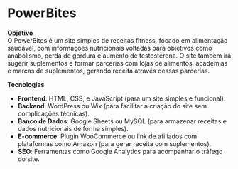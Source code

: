 # PowerBites

**Objetivo**  
O PowerBites é um site simples de receitas fitness, focado em alimentação saudável, com informações nutricionais voltadas para objetivos como anabolismo, perda de gordura e aumento de testosterona. O site também irá sugerir suplementos e formar parcerias com lojas de alimentos, academias e marcas de suplementos, gerando receita através dessas parcerias.

**Tecnologias**  
- **Frontend**: HTML, CSS, e JavaScript (para um site simples e funcional).  
- **Backend**: WordPress ou Wix (para facilitar a criação do site sem complicações técnicas).  
- **Banco de Dados**: Google Sheets ou MySQL (para armazenar receitas e dados nutricionais de forma simples).  
- **E-commerce**: Plugin WooCommerce ou link de afiliados com plataformas como Amazon (para gerar receita com suplementos).  
- **SEO**: Ferramentas como Google Analytics para acompanhar o tráfego do site.
